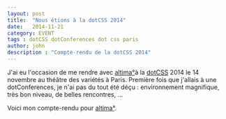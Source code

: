 ```yaml
---
layout: post
title:  "Nous étions à la dotCSS 2014"
date:   2014-11-21
category: EVENT
tags : dotCSS dotConferences dot css paris
author: john
description : "Compte-rendu de la dotCSS 2014"
---
```


J'ai eu l'occasion de me rendre avec <a href="http://www.altima-agency.com/fr">altima°</a>à la <a href="http://www.dotcss.eu/">dotCSS</a> 2014 le 14 novembre au théâtre des variétés à Paris. Première fois que j'allais à une dotConferences, je n'ai pas du tout été déçu : environnement magnifique, très bon niveau, de belles rencontres, ...

Voici mon compte-rendu pour <a href="//blog.altima.fr/front-end/dotcss/">altima°</a>.

